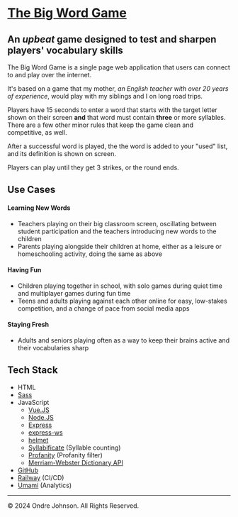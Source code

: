 # [The Big Word Game](https://thebigwordgame.com)
## An _upbeat_ game designed to test and sharpen players' vocabulary skills
The Big Word Game is a single page web application that users can connect to and play over the internet.

It's based on a game that my mother, _an English teacher with over 20 years of experience_, would play with my siblings and I on long road trips. 

Players have 15 seconds to enter a word that starts with the target letter shown on their screen **and** that word must contain **three** or more syllables.
There are a few other minor rules that keep the game clean and competitive, as well.

After a successful word is played, the the word is added to your "used" list, and its definition is shown on screen.

Players can play until they get 3 strikes, or the round ends.

## Use Cases
#### Learning New Words 
- Teachers playing on their big classroom screen, oscillating between student participation and the teachers introducing new words to the children
- Parents playing alongside their children at home, either as a leisure or homeschooling activity, doing the same as above
#### Having Fun
- Children playing together in school, with solo games during quiet time and multiplayer games during fun time
- Teens and adults playing against each other online for easy, low-stakes competition, and a change of pace from social media apps
#### Staying Fresh
- Adults and seniors playing often as a way to keep their brains active and their vocabularies sharp

## Tech Stack
- HTML
- [Sass](https://sass-lang.com/)
- JavaScript
  - [Vue.JS](https://vuejs.org/)
  - [Node.JS](https://nodejs.org/en)
  - [Express](https://expressjs.com/)
  - [express-ws](https://www.npmjs.com/package/express-ws)
  - [helmet](https://www.npmjs.com/package/helmet)
  - [Syllabificate](https://github.com/EndaHallahan/syllabificate) (Syllable counting)
  - [Profanity](https://github.com/2Toad/Profanity) (Profanity filter)
  - [Merriam-Webster Dictionary API](https://dictionaryapi.com/)
- [GitHub](https://github.com)
- [Railway](https://railway.app) (CI/CD)
- [Umami](https://umami.is) (Analytics)

- - -
© 2024 Ondre Johnson. All Rights Reserved.
